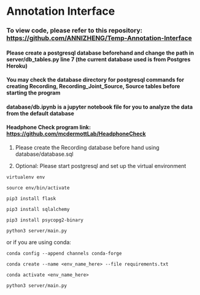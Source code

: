 # Annotation Interface

### To view code, please refer to this repository: https://github.com/ANNIZHENG/Temp-Annotation-Interface

#### Please create a postgresql database beforehand and change the path in server/db_tables.py line 7 (the current database used is from Postgres Heroku)

#### You may check the database directory for postgresql commands for creating Recording, Recording_Joint_Source, Source tables before starting the program

#### database/db.ipynb is a jupyter notebook file for you to analyze the data from the default database

#### Headphone Check program link: https://github.com/mcdermottLab/HeadphoneCheck

1. Please create the Recording database before hand using database/database.sql

2. Optional: Please start postgresql and set up the virtual environment

```
virtualenv env

source env/bin/activate

pip3 install flask

pip3 install sqlalchemy

pip3 install psycopg2-binary

python3 server/main.py
```
or if you are using conda:

```
conda config --append channels conda-forge

conda create --name <env_name_here> --file requirements.txt

conda activate <env_name_here>

python3 server/main.py
```
